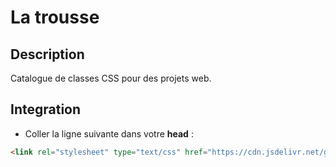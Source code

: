 # La trousse

## Description
Catalogue de classes CSS pour des projets web.

## Integration
- Coller la ligne suivante dans votre **head** :
```html
<link rel="stylesheet" type="text/css" href="https://cdn.jsdelivr.net/gh/mendoc/latrousse/latrousse.css">
```
